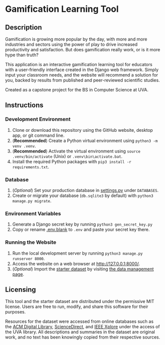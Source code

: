 # Gamification Learning Tool

## Description

Gamification is growing more popular by the day, with more and more industries and
sectors using the power of play to drive increased productivity and satisfaction.
But does gamification really work, or is it more hype than truth?

This application is an interactive gamification learning tool for educators with a
user-friendly interface created in the Django web framework.
Simply input your classroom needs, and the website will recommend a solution for you, 
backed by results from published and peer-reviewed scientific studies.

Created as a capstone project for the BS in Computer Science at UVA.

## Instructions

### Development Environment

1. Clone or download this repository using the GitHub website, desktop app,
   or git command line.
2. (**Recommended**) Create a Python virtual environment using `python3 -m venv .venv`.
3. (**Recommended**) Activate the virtual environment using `source .venv/bin/activate` (Unix)
   or `.venv\bin\activate.bat`.
4. Install the required Python packages with `pip3 install -r requirements.txt`.

### Database

1. (_Optional_) Set your production database in [settings.py](mysite/settings.py) under `DATABASES`.
2. Create or migrate your database (`db.sqlite3` by default) with `python3 manage.py migrate`.

### Environment Variables

1. Generate a Django secret key by running `python3 gen_secret_key.py`
2. Copy or rename [.env.blank](.env.blank) to `.env` and paste your secret key there.

### Running the Website

1. Run the local development server by running `python3 manage.py runserver 8000`.
2. Access the website on a web browser at http://127.0.0.1:8000/.
3. (_Optional_) Import the [starter dataset](starter_data.json) by visiting
   [the data management page](http://127.0.0.1:8000/data).

## Licensing

This tool and the starter dataset are distributed under the permissive MIT license.
Users are free to run, modify, and share this software for their purposes. 

Resources for the dataset were accessed from online databases such as the [ACM Digital Library](https://dl.acm.org),
[ScienceDirect](https://www.sciencedirect.com/), and [IEEE Xplore](https://ieeexplore.ieee.org/Xplore/home.jsp)
under the access of the UVA library.
All descriptions and summaries in the dataset are original work, and no text has been
knowingly copied from their respective sources.
